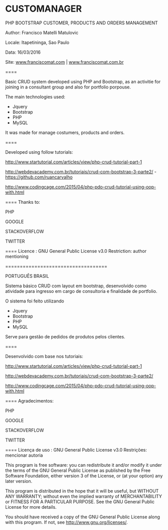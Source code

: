 CUSTOMANAGER
====================

PHP BOOTSTRAP CUSTOMER, PRODUCTS AND ORDERS MANAGEMENT


Author: Francisco Matelli Matulovic

Locale: Itapetininga, Sao Paulo

Data: 16/03/2016

Site: www.franciscomat.com | www.franciscomat.com.br


====

Basic CRUD system developed using PHP and Bootstrap, as an activitie for joining in a consultant group and also for portfolio porpouse.

The main technologies used:
 * Jquery
 * Bootstrap
 * PHP
 * MySQL

It was made for manage costumers, products and orders.

====

Developed using follow tutorials:

http://www.startutorial.com/articles/view/php-crud-tutorial-part-1

http://webdevacademy.com.br/tutoriais/crud-com-bootstrap-3-parte2/ - https://github.com/ruancarvalho

http://www.codingcage.com/2015/04/php-pdo-crud-tutorial-using-oop-with.html

====
Thanks to:

PHP

GOOGLE

STACKOVERFLOW

TWITTER

====
Licence : GNU General Public License v3.0
Restriction: author mentioning

===================================

PORTUGUÊS BRASIL

Sistema básico CRUD com layout em bootstrap, desenvolvido como atividade para ingresso em cargo de consultoria e finalidade de portfolio.

O sistema foi feito utilizando
 * Jquery
 * Bootstrap
 * PHP
 * MySQL

Serve para gestão de pedidos de produtos pelos clientes.

====

Desenvolvido com base nos tutoriais:

http://www.startutorial.com/articles/view/php-crud-tutorial-part-1

http://webdevacademy.com.br/tutoriais/crud-com-bootstrap-3-parte2/

http://www.codingcage.com/2015/04/php-pdo-crud-tutorial-using-oop-with.html

====
Agradecimentos:

PHP

GOOGLE

STACKOVERFLOW

TWITTER

====
Licença de uso : GNU General Public License v3.0
Restrições: mencionar autoria

This program is free software: you can redistribute it and/or modify
it under the terms of the GNU General Public License as published by
the Free Software Foundation, either version 3 of the License, or
(at your option) any later version.

This program is distributed in the hope that it will be useful,
but WITHOUT ANY WARRANTY; without even the implied warranty of
MERCHANTABILITY or FITNESS FOR A PARTICULAR PURPOSE.  See the
GNU General Public License for more details.

You should have received a copy of the GNU General Public License
along with this program.  If not, see <http://www.gnu.org/licenses/>.